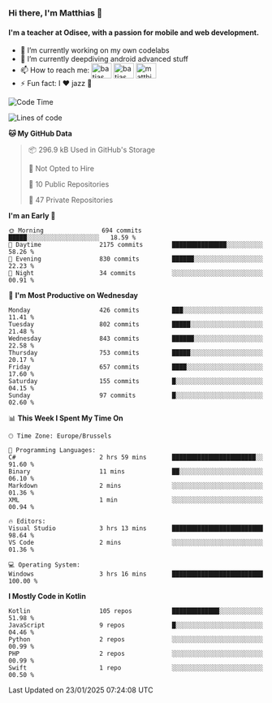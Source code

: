 ### Hi there, I'm Matthias 👋

#### I'm a teacher at Odisee, with a passion for mobile and web development.

- 🔭 I’m currently working on my own codelabs
- 🌱 I’m currently deepdiving android advanced stuff
- 📫 How to reach me: <a href="https://dev.to/batjas" target="_blank"><img align="center" src="https://raw.githubusercontent.com/rahuldkjain/github-profile-readme-generator/master/src/images/icons/Social/devto.svg" alt="batjas" height="30" width="40" /></a>
<a href="https://twitter.com/batjas" target="_blank"><img align="center" src="https://raw.githubusercontent.com/rahuldkjain/github-profile-readme-generator/master/src/images/icons/Social/twitter.svg" alt="batjas" height="30" width="40" /></a>
<a href="https://linkedin.com/in/matthiasdruwé" target="_blank"><img align="center" src="https://raw.githubusercontent.com/rahuldkjain/github-profile-readme-generator/master/src/images/icons/Social/linked-in-alt.svg" alt="matthiasdruwé" height="30" width="40" /></a>
- ⚡ Fun fact: I ❤ jazz 🎷


<!--START_SECTION:waka-->
![Code Time](http://img.shields.io/badge/Code%20Time-1%2C359%20hrs%2032%20mins-blue)

![Lines of code](https://img.shields.io/badge/From%20Hello%20World%20I%27ve%20Written-5.9%20million%20lines%20of%20code-blue)

**🐱 My GitHub Data** 

> 📦 296.9 kB Used in GitHub's Storage 
 > 
> 🚫 Not Opted to Hire
 > 
> 📜 10 Public Repositories 
 > 
> 🔑 47 Private Repositories 
 > 
**I'm an Early 🐤** 

```text
🌞 Morning                694 commits         █████░░░░░░░░░░░░░░░░░░░░   18.59 % 
🌆 Daytime                2175 commits        ███████████████░░░░░░░░░░   58.26 % 
🌃 Evening                830 commits         ██████░░░░░░░░░░░░░░░░░░░   22.23 % 
🌙 Night                  34 commits          ░░░░░░░░░░░░░░░░░░░░░░░░░   00.91 % 
```
📅 **I'm Most Productive on Wednesday** 

```text
Monday                   426 commits         ███░░░░░░░░░░░░░░░░░░░░░░   11.41 % 
Tuesday                  802 commits         █████░░░░░░░░░░░░░░░░░░░░   21.48 % 
Wednesday                843 commits         ██████░░░░░░░░░░░░░░░░░░░   22.58 % 
Thursday                 753 commits         █████░░░░░░░░░░░░░░░░░░░░   20.17 % 
Friday                   657 commits         ████░░░░░░░░░░░░░░░░░░░░░   17.60 % 
Saturday                 155 commits         █░░░░░░░░░░░░░░░░░░░░░░░░   04.15 % 
Sunday                   97 commits          █░░░░░░░░░░░░░░░░░░░░░░░░   02.60 % 
```


📊 **This Week I Spent My Time On** 

```text
🕑︎ Time Zone: Europe/Brussels

💬 Programming Languages: 
C#                       2 hrs 59 mins       ███████████████████████░░   91.60 % 
Binary                   11 mins             ██░░░░░░░░░░░░░░░░░░░░░░░   06.10 % 
Markdown                 2 mins              ░░░░░░░░░░░░░░░░░░░░░░░░░   01.36 % 
XML                      1 min               ░░░░░░░░░░░░░░░░░░░░░░░░░   00.94 % 

🔥 Editors: 
Visual Studio            3 hrs 13 mins       █████████████████████████   98.64 % 
VS Code                  2 mins              ░░░░░░░░░░░░░░░░░░░░░░░░░   01.36 % 

💻 Operating System: 
Windows                  3 hrs 16 mins       █████████████████████████   100.00 % 
```

**I Mostly Code in Kotlin** 

```text
Kotlin                   105 repos           █████████████░░░░░░░░░░░░   51.98 % 
JavaScript               9 repos             █░░░░░░░░░░░░░░░░░░░░░░░░   04.46 % 
Python                   2 repos             ░░░░░░░░░░░░░░░░░░░░░░░░░   00.99 % 
PHP                      2 repos             ░░░░░░░░░░░░░░░░░░░░░░░░░   00.99 % 
Swift                    1 repo              ░░░░░░░░░░░░░░░░░░░░░░░░░   00.50 % 
```




 Last Updated on 23/01/2025 07:24:08 UTC
<!--END_SECTION:waka-->
